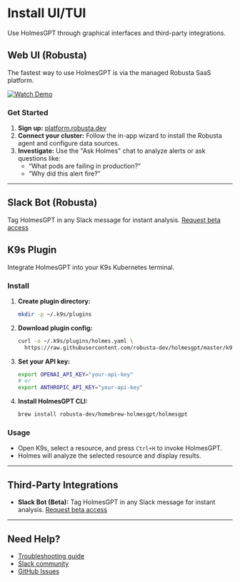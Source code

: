 # Install UI/TUI

Use HolmesGPT through graphical interfaces and third-party integrations.

## Web UI (Robusta)

The fastest way to use HolmesGPT is via the managed Robusta SaaS platform.

[![Watch Demo](https://cdn.loom.com/sessions/thumbnails/388d98aad1a04823b9ed50d0161a4819-0ced91a0e8f80dcb-full-play.gif)](https://www.loom.com/share/388d98aad1a04823b9ed50d0161a4819?sid=a2a669b4-f092-4067-adcb-c8527fbcaa90)

### Get Started

1. **Sign up:** [platform.robusta.dev](https://platform.robusta.dev/signup/)
2. **Connect your cluster:** Follow the in-app wizard to install the Robusta agent and configure data sources.
3. **Investigate:** Use the "Ask Holmes" chat to analyze alerts or ask questions like:
   - “What pods are failing in production?”
   - “Why did this alert fire?”

---

## Slack Bot (Robusta)
Tag HolmesGPT in any Slack message for instant analysis. [Request beta access](mailto:beta@robusta.dev)

## K9s Plugin

Integrate HolmesGPT into your K9s Kubernetes terminal.

### Install

1. **Create plugin directory:**
   ```bash
   mkdir -p ~/.k9s/plugins
   ```
2. **Download plugin config:**
   ```bash
   curl -o ~/.k9s/plugins/holmes.yaml \
     https://raw.githubusercontent.com/robusta-dev/holmesgpt/master/k9s-plugin.yaml
   ```
3. **Set your API key:**
   ```bash
   export OPENAI_API_KEY="your-api-key"
   # or
   export ANTHROPIC_API_KEY="your-api-key"
   ```
4. **Install HolmesGPT CLI:**
   ```bash
   brew install robusta-dev/homebrew-holmesgpt/holmesgpt
   ```

### Usage

- Open K9s, select a resource, and press `Ctrl+H` to invoke HolmesGPT.
- Holmes will analyze the selected resource and display results.

---

## Third-Party Integrations

- **Slack Bot (Beta):** Tag HolmesGPT in any Slack message for instant analysis. [Request beta access](mailto:beta@robusta.dev)

---

## Need Help?

- [Troubleshooting guide](../reference/troubleshooting.md)
- [Slack community](https://robustacommunity.slack.com)
- [GitHub Issues](https://github.com/robusta-dev/holmesgpt/issues)
